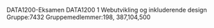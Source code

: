DATA1200-Eksamen
DATA1200 1 Webutvikling og inkluderende design
Gruppe:7432 Gruppemedlemmer:198, 387,104,500
